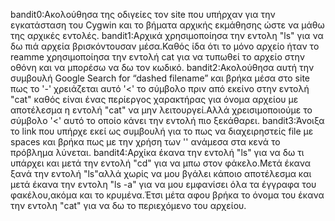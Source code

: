 bandit0:Ακολούθησα της οδιγείες τον site που υπήρχαν για την εγκατάσταση του Cygwin και το βήματα αρχικής εκμάθησης ώστε να μάθω της αρχικές εντολές.
bandit1:Αρχικά χρησιμοποίησα την εντολη "ls" για να δω πιά αρχεία βρισκόντουσαν μέσα.Καθός ίδα ότι το μόνο αρχείο ήταν το reamme χρησιμοποίησα την εντολή cat για να τυπωθεί το αρχείο στην οθόνη και να μπορέσω να δω τον κωδικό.
bandit2:Ακολούθησα αυτή την συμβουλή Google Search for “dashed filename” και βρήκα μέσα στο site πως το '-' χρειάζεται αυτό  '<' το σύμβολο  πριν από εκείνο στην εντολή "cat" καθός είναι ένας περίεργος χαρακτήρας για όνομα αρχείου με αποτέλεσμα η εντολή "cat" να μην λειτουργεί.Αλλά χρεισιμοποιούμε το σύμβολο '<' αυτό το οποίο κάνει την εντολή πιο ξεκάθαρει.
bandit3:Άνοιξα το link που υπήρχε εκεί ως συμβουλή για το πως να διαχειρηστείς file με spaces και βρήκα πως με την χρήση των '\' ανάμεσα στα κενά το πρόβλημα λύνεται.
bandit4:Αρχίκα έκανα την εντολή "ls" για να δω τι υπάρχει και μετά την εντολή "cd" για να μπω στον φάκελο.Μετά έκανα ξανά την εντολή "ls"αλλά χωρίς να μου βγάλει κάποιο αποτέλεσμα και μετά έκανα την εντολη "ls -a" για να μου εμφανίσει όλα τα έγγραφα του φακέλου,ακόμα και το κρυμένα.Έτσι μέτα αφου βρήκα το όνομα του έκανα την εντολη "cat" για να δω το περιεχόμενο του αρχείου. 


